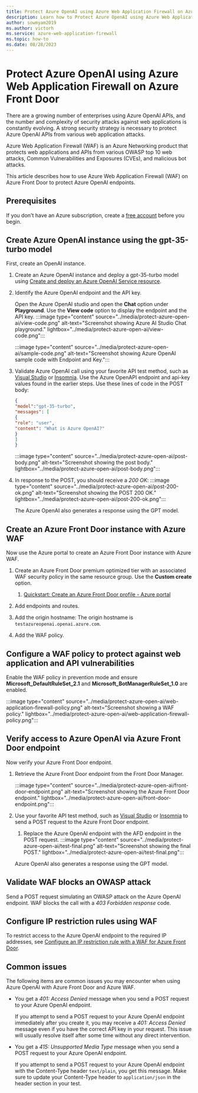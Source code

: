 ```yaml
---
title: Protect Azure OpenAI using Azure Web Application Firewall on Azure Front Door
description: Learn how to Protect Azure OpenAI using Azure Web Application Firewall on Azure Front Door
author: sowmyam2019
ms.author: victorh
ms.service: azure-web-application-firewall
ms.topic: how-to
ms.date: 08/28/2023
---
```


# Protect Azure OpenAI using Azure Web Application Firewall on Azure Front Door

There are a growing number of enterprises using Azure OpenAI APIs, and the number and complexity of security attacks against web applications is constantly evolving. A strong security strategy is necessary to protect Azure OpenAI APIs from various web application attacks.

Azure Web Application Firewall (WAF) is an Azure Networking product that protects web applications and APIs from various OWASP top 10 web attacks, Common Vulnerabilities and Exposures (CVEs), and malicious bot attacks.

This article describes how to use Azure Web Application Firewall (WAF) on Azure Front Door to protect Azure OpenAI endpoints.

## Prerequisites

If you don't have an Azure subscription, create a [free account](https://azure.microsoft.com/free/?WT.mc_id=A261C142F) before you begin.


## Create Azure OpenAI instance using the gpt-35-turbo model
First, create an OpenAI instance.


1. Create an Azure OpenAI instance and deploy a gpt-35-turbo model using [Create and deploy an Azure OpenAI Service resource](/azure/ai-services/openai/how-to/create-resource).
1. Identify the Azure OpenAI endpoint and the API key.

   Open the Azure OpenAI studio and open the **Chat** option under **Playground**.
   Use the **View code** option to display the endpoint and the API key.
   :::image type="content" source="../media/protect-azure-open-ai/view-code.png" alt-text="Screenshot showing Azure AI Studio Chat playground." lightbox="../media/protect-azure-open-ai/view-code.png":::
   <br>

   :::image type="content" source="../media/protect-azure-open-ai/sample-code.png" alt-text="Screenshot showing Azure OpenAI sample code with Endpoint and Key.":::

1. Validate Azure OpenAI call using your favorite API test method, such as [Visual Studio](https://learn.microsoft.com/en-us/aspnet/core/test/http-files?view=aspnetcore-8.0) or [Insomnia](https://insomnia.rest/).
   Use the Azure OpenAPI endpoint and api-key values found in the earlier steps.
   Use these lines of code in the POST body:

   ```json
   {
   "model":"gpt-35-turbo",
   "messages": [
   {
   "role": "user",
   "content": "What is Azure OpenAI?"
   }
   ]
   }

   ```
   :::image type="content" source="../media/protect-azure-open-ai/post-body.png" alt-text="Screenshot showing the post body." lightbox="../media/protect-azure-open-ai/post-body.png":::
1. In response to the POST, you should receive a *200 OK*:
   :::image type="content" source="../media/protect-azure-open-ai/post-200-ok.png" alt-text="Screenshot showing the POST 200 OK." lightbox="../media/protect-azure-open-ai/post-200-ok.png":::

   The Azure OpenAI also generates a response using the GPT model.

## Create an Azure Front Door instance with Azure WAF

Now use the Azure portal to create an Azure Front Door instance with Azure WAF.

1. Create an Azure Front Door premium optimized tier with an associated WAF security policy in the same resource group. Use the **Custom create** option.

   1. [Quickstart: Create an Azure Front Door profile - Azure portal](../../frontdoor/create-front-door-portal.md#create-a-front-door-for-your-application)
1. Add endpoints and routes.
1. Add the origin hostname: The origin hostname is `testazureopenai.openai.azure.com`.
1. Add the WAF policy.


## Configure a WAF policy to protect against web application and API vulnerabilities

Enable the WAF policy in prevention mode and ensure **Microsoft_DefaultRuleSet_2.1** and **Microsoft_BotManagerRuleSet_1.0** are enabled.

:::image type="content" source="../media/protect-azure-open-ai/web-application-firewall-policy.png" alt-text="Screenshot showing a WAF policy." lightbox="../media/protect-azure-open-ai/web-application-firewall-policy.png":::

## Verify access to Azure OpenAI via Azure Front Door endpoint

Now verify your Azure Front Door endpoint.

1. Retrieve the Azure Front Door endpoint from the Front Door Manager.

   :::image type="content" source="../media/protect-azure-open-ai/front-door-endpoint.png" alt-text="Screenshot showing the Azure Front Door endpoint." lightbox="../media/protect-azure-open-ai/front-door-endpoint.png":::
2. Use your favorite API test method, such as [Visual Studio](https://learn.microsoft.com/en-us/aspnet/core/test/http-files?view=aspnetcore-8.0) or [Insomnia](https://insomnia.rest/) to send a POST request to the Azure Front Door endpoint.
   1. Replace the Azure OpenAI endpoint with the AFD endpoint in the POST request.
   :::image type="content" source="../media/protect-azure-open-ai/test-final.png" alt-text="Screenshot showing the final POST." lightbox="../media/protect-azure-open-ai/test-final.png":::

   Azure OpenAI also generates a response using the GPT model.

## Validate WAF blocks an OWASP attack

Send a POST request simulating an OWASP attack on the Azure OpenAI endpoint. WAF blocks the call with a *403 Forbidden response* code.

## Configure IP restriction rules using WAF

To restrict access to the Azure OpenAI endpoint to the required IP addresses, see [Configure an IP restriction rule with a WAF for Azure Front Door](waf-front-door-configure-ip-restriction.md).

## Common issues

The following items are common issues you may encounter when using Azure OpenAI with Azure Front Door and Azure WAF.

- You get a *401: Access Denied* message when you send a POST request to your Azure OpenAI endpoint.

   If you attempt to send a POST request to your Azure OpenAI endpoint immediately after you create it, you may receive a *401: Access Denied* message even if you have the correct API key in your request. This issue will usually resolve itself after some time without any direct intervention.

- You get a *415: Unsupported Media Type* message when you send a POST request to your Azure OpenAI endpoint.

   If you attempt to send a POST request to your Azure OpenAI endpoint with the Content-Type header `text/plain`, you get this message. Make sure to update your Content-Type header to `application/json` in the header section in your test.
